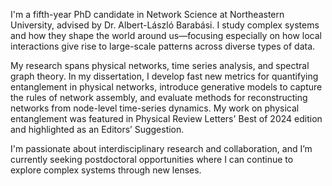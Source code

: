 


I'm a fifth-year PhD candidate in Network Science at Northeastern University, advised by Dr. Albert-László Barabási. I study complex systems and how they shape the world around us—focusing especially on how local interactions give rise to large-scale patterns across diverse types of data.

My research spans physical networks, time series analysis, and spectral graph theory. In my dissertation, I develop fast new metrics for quantifying entanglement in physical networks, introduce generative models to capture the rules of network assembly, and evaluate methods for reconstructing networks from node-level time-series dynamics. My work on physical entanglement was featured in Physical Review Letters' Best of 2024 edition and highlighted as an Editors’ Suggestion.

I'm passionate about interdisciplinary research and collaboration, and I’m currently seeking postdoctoral opportunities where I can continue to explore complex systems through new lenses.
